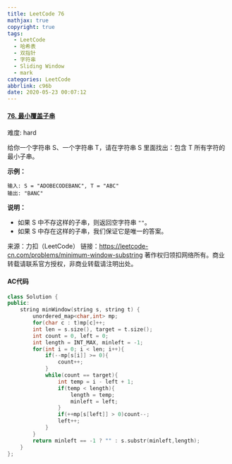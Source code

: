 ```yaml
---
title: LeetCode 76
mathjax: true
copyright: true
tags:
  - LeetCode
  - 哈希表
  - 双指针
  - 字符串
  - Sliding Window
  - mark
categories: LeetCode
abbrlink: c96b
date: 2020-05-23 00:07:12
---
```


#### [76. 最小覆盖子串](https://leetcode-cn.com/problems/minimum-window-substring/)

难度: hard

给你一个字符串 S、一个字符串 T，请在字符串 S 里面找出：包含 T 所有字符的最小子串。

**示例：**

```
输入: S = "ADOBECODEBANC", T = "ABC"
输出: "BANC"
```

**说明：**

- 如果 S 中不存这样的子串，则返回空字符串 `""`。
- 如果 S 中存在这样的子串，我们保证它是唯一的答案。

<!--more-->

来源：力扣（LeetCode）
链接：https://leetcode-cn.com/problems/minimum-window-substring
著作权归领扣网络所有。商业转载请联系官方授权，非商业转载请注明出处。

#### AC代码

```c++
class Solution {
public:
    string minWindow(string s, string t) {
        unordered_map<char,int> mp;
        for(char c : t)mp[c]++;
        int len = s.size(), target = t.size();
        int count = 0, left = 0;
        int length = INT_MAX, minleft = -1;
        for(int i = 0; i < len; i++){
            if(--mp[s[i]] >= 0){
                count++;
            }
            while(count == target){
                int temp = i - left + 1;
                if(temp < length){
                    length = temp;
                    minleft = left;
                }
                if(++mp[s[left]] > 0)count--;
                left++;
            }
        }
        return minleft == -1 ? "" : s.substr(minleft,length);
    }
};
```

